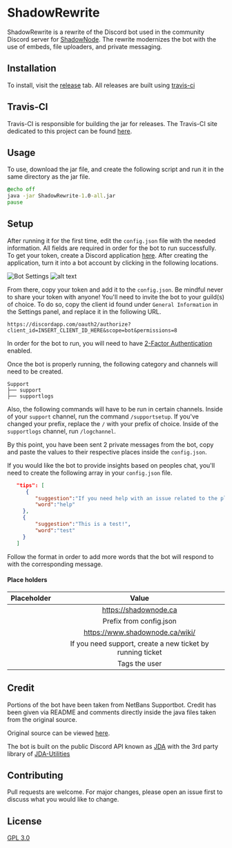 # ShadowRewrite

ShadowRewrite is a rewrite of the Discord bot used in the community Discord server for [ShadowNode](https://shadownode.ca). The rewrite modernizes the bot with the use of embeds, file uploaders, and private messaging. 

## Installation

To install, visit the [release](https://github.com/YourMCGeek/ShadowRewrite/releases) tab. All releases are built using [travis-ci](https://travis-ci.org)

## Travis-CI

Travis-CI is responsible for building the jar for releases. The Travis-CI site dedicated to this project can be found [here](https://travis-ci.org/YourMCGeek/ShadowRewrite).

## Usage

To use, download the jar file, and create the following script and run it in the same directory as the jar file. 


```bat
@echo off
java -jar ShadowRewrite-1.0-all.jar
pause
```
## Setup
After running it for the first time, edit the `config.json` file with the needed information. All fields are required in order for the bot to run successfully. To get your token, create a Discord application [here](https://discordapp.com/developers/applications).  After creating the application, turn it into a bot account by clicking in the following locations.

![Bot Settings](https://i.yourmcgeek.ga/f9jg5.png 'Bot Settings Location')
![alt text](https://i.yourmcgeek.ga/ak5q3.png 'Build a bot')

From there, copy your token and add it to the `config.json`. Be mindful never to share your token with anyone! You'll need to invite the bot to your guild(s) of choice. To do so, copy the client id found under `General Information` in the Settings panel, and replace it in the following URL.
```
https://discordapp.com/oauth2/authorize?client_id=INSERT_CLIENT_ID_HERE&scope=bot&permissions=8
```
In order for the bot to run, you will need to have [2-Factor Authentication](https://support.discordapp.com/hc/en-us/articles/219576828-Setting-up-Two-Factor-Authentication) enabled.

Once the bot is properly running, the following category and channels will need to be created. 
```
Support
├── support
├── supportlogs
```
Also, the following commands will have to be run in certain channels. Inside of your `support` channel, run the command `/supportsetup`. If you've changed your prefix, replace the `/` with your prefix of choice. Inside of the `supportlogs` channel, run `/logchannel`. 

By this point, you have been sent 2 private messages from the bot, copy and paste the values to their respective places inside the `config.json`.

If you would like the bot to provide insights based on peoples chat, you'll need to create the following array in your `config.json` file.
```JSON
   "tips": [  
      {  
         "suggestion":"If you need help with an issue related to the plugin run the `<prefix>help` command!",
         "word":"help"
     },
     {  
         "suggestion":"This is a test!",
         "word":"test"
     }
   ]
```
Follow the format in order to add more words that the bot will respond to with the corresponding message. 

#### Place holders

|  Placeholder 	|                                  Value                                  	|
|:------------:	|  :-----------------------------------------------------------------------:	|
|    <forum>   	|                          https://shadownode.ca                          	|
|   <prefix>   	|                         Prefix from config.json                         	|
|    <wiki>    	|                     https://www.shadownode.ca/wiki/                     	|
|   <support>  	|       If you need support, create a new ticket by running <prefix>ticket    |
|   <tag>     	|                              Tags the user                                  |

## Credit
Portions of the bot have been taken from NetBans Supportbot. Credit has been given via README and comments directly inside the java files taken from the original source.

Original source can be viewed [here](https://github.com/netbans/supportbot). 

The bot is built on the public Discord API known as [JDA](https://github.com/DV8FromTheWorld/JDA) with the 3rd party library of [JDA-Utilities](https://github.com/JDA-Applications/JDA-Utilities)

## Contributing
Pull requests are welcome. For major changes, please open an issue first to discuss what you would like to change.

## License
[GPL 3.0](https://github.com/YourMCGeek/ShadowRewrite/blob/master/LICENSE)
